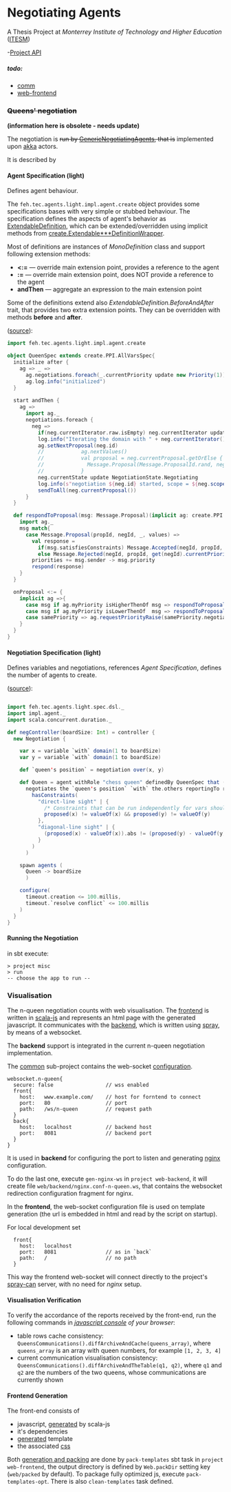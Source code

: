 Negotiating Agents
===
A Thesis Project at *Monterrey Institute of Technology and Higher Education* ([ITESM](http:/itesm.mx/))

-[Project API](http://fehu.github.io/agent-negotiation/unidoc/package.html)

##### todo:
  * [comm](comm/todo.md)
  * [web-frontend](web/frontend/todo.md)

### ~~Queens' negotiation~~
**(information here is obsolete - needs update)**

The negotiation is ~~run by [GenericNegotiatingAgents](misc/src/main/scala/feh/tec/agents/GenericNegotiatingAgent.scala),
that is~~ implemented upon [akka](http://akka.io) actors.

It is described by

#### Agent Specification (light)
Defines agent behaviour.

The `feh.tec.agents.light.impl.agent.create` object provides some specifications bases with very simple or stubbed behaviour.
The specification defines the aspects of agent's behavior as [ExtendableDefinition](comm-light/src/main/scala/feh/tec/agents/light/spec/ExtendableDefinition.scala),
    which can be extended/overridden using implicit methods from [create.Extendable***DefinitionWrapper](comm-light/src/main/scala/feh/tec/agents/light/impl/agent/create.scala).

Most of definitions are instances of *MonoDefinition* class and support following extension methods:
- **<:=** ― override main extension  point, provides a reference to the agent
- **:=**  ― override main extension  point, does NOT provide a reference to the agent
- **andThen** ― aggregate an expression to the main extension point
      
Some of the definitions extend also *ExtendableDefinition.BeforeAndAfter* trait, that provides two extra extension points.
  They can be overridden with methods **before** and **after**.

([source](misc/src/main/scala/feh/tec/agents/light/QueenSpec.scala)):
```scala
import feh.tec.agents.light.impl.agent.create

object QueenSpec extends create.PPI.AllVarsSpec{
  initialize after {
    ag => _ =>
      ag.negotiations.foreach(_.currentPriority update new Priority(1))
      ag.log.info("initialized")
  }
  
  start andThen {
    ag =>
      import ag._
      negotiations.foreach {
        neg =>
          if(neg.currentIterator.raw.isEmpty) neg.currentIterator update ag.newIterator(neg.id)
          log.info("Iterating the domain with " + neg.currentIterator())
          ag.setNextProposal(neg.id)
          //            ag.nextValues()
          //            val proposal = neg.currentProposal.getOrElse {
          //              Message.Proposal(Message.ProposalId.rand, neg.id, neg.currentPriority(), neg.currentValues())
          //            }
          neg.currentState update NegotiationState.Negotiating
          log.info(s"negotiation ${neg.id} started, scope = ${neg.scope()}")
          sendToAll(neg.currentProposal())
      }
  }

  def respondToProposal(msg: Message.Proposal)(implicit ag: create.PPI.Ag) = {
    import ag._
    msg match{
      case Message.Proposal(propId, negId, _, values) =>
        val response =
          if(msg.satisfiesConstraints) Message.Accepted(negId, propId, get(negId).currentPriority(), get(negId).currentValues())
          else Message.Rejected(negId, propId, get(negId).currentPriority(), get(negId).currentValues())
        priorities += msg.sender -> msg.priority
        respond(response)
    }
  }

  onProposal <:= {
    implicit ag =>{
      case msg if ag.myPriority isHigherThenOf msg => respondToProposal(msg)
      case msg if ag.myPriority isLowerThenOf  msg => respondToProposal(msg)
      case samePriority => ag.requestPriorityRaise(samePriority.negotiation)
    }
  }  
}
```

#### Negotiation Specification  (light)
Defines variables and negotiations, references *Agent Specification*, defines the number of agents to create.  

([source](misc/src/main/scala/feh/tec/agents/light/QueenNegotiationApp.scala)):
```scala

import feh.tec.agents.light.spec.dsl._
import impl.agent._
import scala.concurrent.duration._

def negController(boardSize: Int) = controller {
  new Negotiation {

    var x = variable `with` domain(1 to boardSize)
    var y = variable `with` domain(1 to boardSize)

    def `queen's position` = negotiation over(x, y)

    def Queen = agent withRole "chess queen" definedBy QueenSpec that (
      negotiates the `queen's position` `with` the.others reportingTo reporter.default and
        hasConstraints(
          "direct-line sight" | {
            /* Constraints that can be run independently for vars should be separated by && or ||, or defined separately */
            proposed(x) != valueOf(x) && proposed(y) != valueOf(y)
          },
          "diagonal-line sight" | {
            (proposed(x) - valueOf(x)).abs != (proposed(y) - valueOf(y)).abs
          }
        )
      )

    spawn agents (
      Queen -> boardSize
      )

    configure(
      timeout.creation <= 100.millis,
      timeout.`resolve conflict` <= 100.millis
    )
  }
}
```

#### Running the Negotiation

in sbt execute:
```
> project misc
> run
-- choose the app to run --
```

### Visualisation
 
The n-queen negotiation counts with web visualisation. The [frontend](web/frontend) is written in [scala-js](http://scala-js.org) and represents an html page with the generated javascript. It communicates with the [backend](web/backend), which is written using [spray](http://spray.io), by means of a websocket. 

The **backend** support is integrated in the current n-queen negotiation implementation.

The [common](web/common) sub-project contains the web-socket [configuration](web/common/src/main/resources/websocket.conf).
```
websocket.n-queen{
  secure: false                 // wss enabled
  front{
    host:   www.example.com/    // host for forntend to connect
    port:   80                  // port 
    path:   /ws/n-queen         // request path
  }
  back{
    host:   localhost           // backend host
    port:   8081                // backend port
  }
}
```

It is used in **backend** for configuring the port to listen and generating [nginx](http://nginx.org/) configuration.

To do the last one, execute `gen-nginx-ws` in `project web-backend`, it will create file `web/backend/nginx.conf-n-queen.ws`, that contains the websocket redirection configuration fragment for nginx.

In the **frontend**, the web-socket configuration file is used on template generation (the url is embedded in html and read by the script on startup).

For local development set 
```
  front{
    host:   localhost
    port:   8081                // as in `back`
    path:   /                   // no path
  }
```
This way the frontend web-socket will connect directly to the project's [spray-can](https://github.com/spray/spray-can) server, with no need for *nginx* setup. 

#### Visualisation Verification

To verify the accordance of the reports received by the front-end, run the following commands in *[javascript console](http://webmasters.stackexchange.com/questions/8525/how-to-open-the-javascript-console-in-different-browsers) of your browser*: 
 * table rows cache consistency: `QueensCommunications().diffArchiveAndCache(queens_array)`, where `queens_array` is an array with queen numbers, for example `[1, 2, 3, 4]`
 * current communication visualisation consistency: `QueensCommunications().diffArchiveAndTheTable(q1, q2)`, where `q1` and `q2` are the numbers of the two queens, whose communications are currently shown 

#### Frontend Generation

The front-end consists of
* javascript, [generated](web/frontend/src/main/scala/feh/tec/web/NQueen.scala) by scala-js
* it's dependencies
* [generated](web/frontend/src/main/scala/feh/tec/web/gen/NQueenTemplate.scala) template
* the associated [css](web/frontend/styles/n-queen)

Both [generation and packing](web/frontend/src/main/scala/feh/tec/web/util/PackTemplates.scala) are done by `pack-templates` sbt task in `project web-frontend`, the output directory is defined by `Web.packDir` setting key 
(`web/packed` by default). To package fully optimized js, execute `pack-templates-opt`. There is also `clean-templates` task defined.

